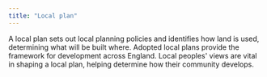 ```yaml
---
title: "Local plan"
---
```


A local plan sets out local planning policies and identifies how land is used, determining what will be built where. Adopted local plans provide the framework for development across England. Local peoples' views are vital in shaping a local plan, helping determine how their community develops.
